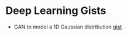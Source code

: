 # Deep Learning Gists

- GAN to model a 1D Gaussian distribution [gist](https://gist.github.com/vvanirudh/8d32f7c2d8ad79aa693101a20b75a451)
